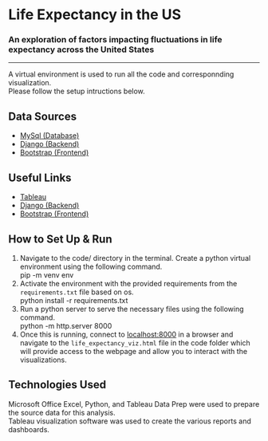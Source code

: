 # Life Expectancy in the US
### An exploration of factors impacting fluctuations in life expectancy across the United States
------------------------------------------------------------------------------------------------

A virtual environment is used to run all the code and corresponnding visualization. <br />
Please follow the setup intructions below.

## Data Sources
* [MySql (Database)](https://www.mysql.com/)
* [Django (Backend)](https://www.djangoproject.com/)
* [Bootstrap (Frontend)](https://getbootstrap.com/)

## Useful Links
* [Tableau](https://www.mysql.com/)
* [Django (Backend)](https://www.djangoproject.com/)
* [Bootstrap (Frontend)](https://getbootstrap.com/)

## How to Set Up & Run
1. Navigate to the code/ directory in the terminal. Create a python virtual environment using the following command. <br />
   pip -m venv env
2. Activate the environment with the provided requirements from the `requirements.txt` file based on os. <br />
   python install -r requirements.txt
3. Run a python server to serve the necessary files using the following command. <br />
   python -m http.server 8000
4. Once this is running, connect to [localhost:8000](localhost:8000) in a browser and navigate to the `life_expectancy_viz.html` file in the code folder
   which will provide access to the webpage and allow you to interact with the visualizations.

## Technologies Used
Microsoft Office Excel, Python, and Tableau Data Prep were used to prepare the source data for this analysis. <br />
Tableau visualization software was used to create the various reports and dashboards.
